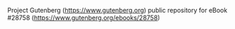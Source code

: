 Project Gutenberg (https://www.gutenberg.org) public repository for eBook #28758 (https://www.gutenberg.org/ebooks/28758)
